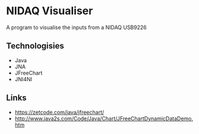 # NIDAQ Visualiser

A program to visualise the inputs from a NIDAQ USB9226

## Technologisies
- Java
- JNA
- JFreeChart
- JNI4NI

## Links
- https://zetcode.com/java/jfreechart/
- http://www.java2s.com/Code/Java/Chart/JFreeChartDynamicDataDemo.htm